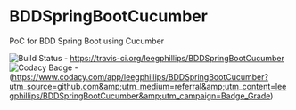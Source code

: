 # BDDSpringBootCucumber
PoC for BDD Spring Boot using Cucumber

![Build Status](https://travis-ci.org/leegphillips/BDDSpringBootCucumber.svg?branch=master) - https://travis-ci.org/leegphillips/BDDSpringBootCucumber
![Codacy Badge](https://api.codacy.com/project/badge/Grade/f69e6ae3680a426bb59f8a86129513cb) -(https://www.codacy.com/app/leegphillips/BDDSpringBootCucumber?utm_source=github.com&amp;utm_medium=referral&amp;utm_content=leegphillips/BDDSpringBootCucumber&amp;utm_campaign=Badge_Grade)
